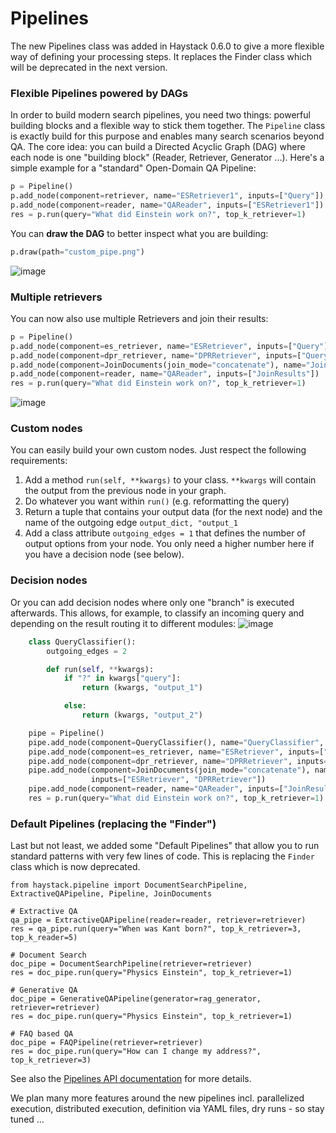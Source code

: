 <!---
title: "Pipelines"
metaTitle: "Pipelines"
metaDescription: ""
slug: "/docs/pipelines"
date: "2020-11-05"
id: "pipelinesmd"
--->

# Pipelines


<div class="recommendation">

The new Pipelines class was added in Haystack 0.6.0 to give a more flexible way of defining your processing steps. 
It replaces the Finder class which will be deprecated in the next version.

</div>


### Flexible Pipelines powered by DAGs
In order to build modern search pipelines, you need two things: powerful building blocks and a flexible way to stick them together.
The `Pipeline` class is exactly build for this purpose and enables many search scenarios beyond QA. The core idea: you can build a Directed Acyclic Graph (DAG) where each node is one "building block" (Reader, Retriever, Generator ...). Here's a simple example for a "standard" Open-Domain QA Pipeline: 

```python
p = Pipeline()
p.add_node(component=retriever, name="ESRetriever1", inputs=["Query"])
p.add_node(component=reader, name="QAReader", inputs=["ESRetriever1"])
res = p.run(query="What did Einstein work on?", top_k_retriever=1)

```

You can **draw the DAG** to better inspect what you are building:
```python
p.draw(path="custom_pipe.png")
```
![image](https://user-images.githubusercontent.com/1563902/102451716-54813700-4039-11eb-881e-f3c01b47ca15.png)

### Multiple retrievers
You can now also use multiple Retrievers and join their results: 
```python
p = Pipeline()
p.add_node(component=es_retriever, name="ESRetriever", inputs=["Query"])
p.add_node(component=dpr_retriever, name="DPRRetriever", inputs=["Query"])
p.add_node(component=JoinDocuments(join_mode="concatenate"), name="JoinResults", inputs=["ESRetriever", "DPRRetriever"])
p.add_node(component=reader, name="QAReader", inputs=["JoinResults"])
res = p.run(query="What did Einstein work on?", top_k_retriever=1)
```
![image](https://user-images.githubusercontent.com/1563902/102451782-7bd80400-4039-11eb-9046-01b002a783f8.png)

### Custom nodes
You can easily build your own custom nodes. Just respect the following requirements: 

1. Add a method `run(self, **kwargs)` to your class. `**kwargs` will contain the output from the previous node in your graph.
2. Do whatever you want within `run()` (e.g. reformatting the query)
3. Return a tuple that contains your output data (for the next node) and the name of the outgoing edge `output_dict, "output_1`
4. Add a class attribute `outgoing_edges = 1` that defines the number of output options from your node. You only need a higher number here if you have a decision node (see below).

### Decision nodes
Or you can add decision nodes where only one "branch" is executed afterwards. This allows, for example, to classify an incoming query and depending on the result routing it to different modules: 
![image](https://user-images.githubusercontent.com/1563902/102452199-41229b80-403a-11eb-9365-7038697e7c3e.png)
```python 
    class QueryClassifier():
        outgoing_edges = 2

        def run(self, **kwargs):
            if "?" in kwargs["query"]:
                return (kwargs, "output_1")

            else:
                return (kwargs, "output_2")

    pipe = Pipeline()
    pipe.add_node(component=QueryClassifier(), name="QueryClassifier", inputs=["Query"])
    pipe.add_node(component=es_retriever, name="ESRetriever", inputs=["QueryClassifier.output_1"])
    pipe.add_node(component=dpr_retriever, name="DPRRetriever", inputs=["QueryClassifier.output_2"])
    pipe.add_node(component=JoinDocuments(join_mode="concatenate"), name="JoinResults",
                  inputs=["ESRetriever", "DPRRetriever"])
    pipe.add_node(component=reader, name="QAReader", inputs=["JoinResults"])
    res = p.run(query="What did Einstein work on?", top_k_retriever=1)
```

### Default Pipelines (replacing the "Finder")
Last but not least, we added some "Default Pipelines" that allow you to run standard patterns with very few lines of code.
This is replacing the `Finder` class which is now deprecated.

```
from haystack.pipeline import DocumentSearchPipeline, ExtractiveQAPipeline, Pipeline, JoinDocuments

# Extractive QA
qa_pipe = ExtractiveQAPipeline(reader=reader, retriever=retriever)
res = qa_pipe.run(query="When was Kant born?", top_k_retriever=3, top_k_reader=5)

# Document Search
doc_pipe = DocumentSearchPipeline(retriever=retriever)
res = doc_pipe.run(query="Physics Einstein", top_k_retriever=1)

# Generative QA
doc_pipe = GenerativeQAPipeline(generator=rag_generator, retriever=retriever)
res = doc_pipe.run(query="Physics Einstein", top_k_retriever=1)

# FAQ based QA
doc_pipe = FAQPipeline(retriever=retriever)
res = doc_pipe.run(query="How can I change my address?", top_k_retriever=3)

```    
See also the [Pipelines API documentation](/docs/latest/apipipelinesmd) for more details. 

We plan many more features around the new pipelines incl. parallelized execution, distributed execution, definition via YAML files, dry runs - so stay tuned ...  

